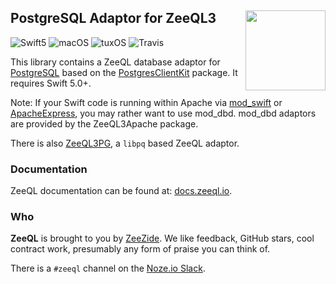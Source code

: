 <h2>PostgreSQL Adaptor for ZeeQL3
  <img src="http://zeezide.com/img/ZeeQLIcon1024-QL.svg"
       align="right" width="128" height="128" />
</h2>

![Swift5](https://img.shields.io/badge/swift-5-blue.svg)
![macOS](https://img.shields.io/badge/os-macOS-green.svg?style=flat)
![tuxOS](https://img.shields.io/badge/os-tuxOS-green.svg?style=flat)
![Travis](https://travis-ci.org/ZeeQL/ZeeQL3PCK.svg?branch=develop)

This library contains a ZeeQL database adaptor for
[PostgreSQL](https://www.postgresql.org)
based on the
[PostgresClientKit](https://github.com/codewinsdotcom/PostgresClientKit.git)
package. It requires Swift 5.0+.

Note: If your Swift code is running within Apache via
[mod_swift](http://mod-swift.org)
or
[ApacheExpress](http://apacheexpress.io/),
you may rather want to use mod_dbd.
mod_dbd adaptors are provided by the
ZeeQL3Apache
package.

There is also [ZeeQL3PG](https://github.com/ZeeQL/ZeeQL3PG),
a `libpq` based ZeeQL adaptor.


### Documentation

ZeeQL documentation can be found at:
[docs.zeeql.io](http://docs.zeeql.io/).

### Who

**ZeeQL** is brought to you by
[ZeeZide](http://zeezide.de).
We like feedback, GitHub stars, cool contract work,
presumably any form of praise you can think of.

There is a `#zeeql` channel on the [Noze.io Slack](http://slack.noze.io).
